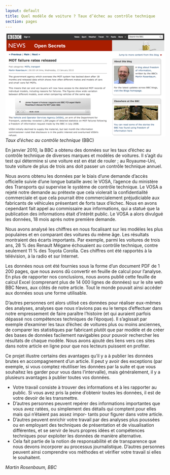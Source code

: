 ```yaml
---
layout: default
title: Quel modèle de voiture ? Taux d’échec au contrôle technique
section: pages
---
```


<div id="FIG0321" class="imageblock">
<div class="content">
<img alt="Taux d’échec au contrôle technique" src="../figs/incoming/03-CC.png"></div>
<div class="title"><em>Taux d’échec au contrôle technique</em> (BBC)</div>
</div>

En janvier 2010, la BBC a obtenu des données sur les taux d’échec au contrôle technique de diverses marques et modèles de voitures. Il s’agit du test qui détermine si une voiture est en état de rouler ; au Royaume-Uni, toute voiture de plus de trois ans doit passer un contrôle technique annuel.

Nous avons obtenu les données par le biais d’une demande d’accès officielle suivie d’une longue bataille avec le VOSA, l’agence du ministère des Transports qui supervise le système de contrôle technique. Le VOSA a rejeté notre demande au prétexte que cela violerait la confidentialité commerciale et que cela pourrait être commercialement préjudiciable aux fabricants de véhicules présentant de forts taux d’échec. Nous en avons cependant fait appel au commissaire aux informations, qui a statué que la publication des informations était d’intérêt public. Le VOSA a alors divulgué les données, 18 mois après notre première demande.

Nous avons analysé les chiffres en nous focalisant sur les modèles les plus populaires et en comparant des voitures du même âge. Les résultats montraient des écarts importants. Par exemple, parmi les voitures de trois ans, 28 % des Renault Mégane échouaient au contrôle technique, contre seulement 11 % des Toyota Corolla. Ces chiffres ont été rapportés à la télévision, à la radio et sur Internet.

Les données nous ont été fournies sous la forme d’un document PDF de 1 200 pages, que nous avons dû convertir en feuille de calcul pour l’analyse. En plus de rapporter nos conclusions, nous avons publié cette feuille de calcul Excel (comprenant plus de 14 000 lignes de données) sur le site web BBC News, aux côtés de notre article. Tout le monde pouvait ainsi accéder aux données sous une forme utilisable.

D’autres personnes ont alors utilisé ces données pour réaliser eux-mêmes des analyses, analyses que nous n’avions pas eu le temps d’effectuer dans notre empressement de faire paraître l’histoire (et qui auraient parfois dépassé nos compétences techniques de l’époque). Il s’agissait par exemple d’examiner les taux d’échec de voitures plus ou moins anciennes, de comparer les statistiques par fabricant plutôt que par modèle et de créer des bases de données facilement navigables pour pouvoir rechercher les résultats de chaque modèle. Nous avons ajouté des liens vers ces sites dans notre article en ligne pour que nos lecteurs puissent en profiter.

Ce projet illustre certains des avantages qu’il y a à publier les données brutes en accompagnement d’un article. Il peut y avoir des exceptions (par exemple, si vous comptez réutiliser les données par la suite et que vous souhaitez les garder pour vous dans l’intervalle), mais généralement, il y a plusieurs avantages à publier toutes vos données.

* Votre travail consiste à trouver des informations et à les rapporter au public. Si vous avez pris la peine d’obtenir toutes les données, il est de votre devoir de les transmettre.
* D’autres personnes peuvent repérer des informations importantes que vous avez ratées, ou simplement des détails qui comptent pour elles mais qui n’étaient pas assez impor-
tants pour figurer dans votre article.
* D’autres peuvent enrichir votre travail par des analyses plus poussées ou en employant
des techniques de présentation et de visualisation différentes, et se servir de leurs propres idées et compétences techniques pour exploiter les données de manière alternative.
* Cela fait partie de la notion de responsabilité et de transparence que nous devons incorporer au processus journalistique. D’autres personnes peuvent ainsi comprendre vos méthodes et vérifier votre travail si elles le souhaitent.

_Martin Rosenbaum, BBC_